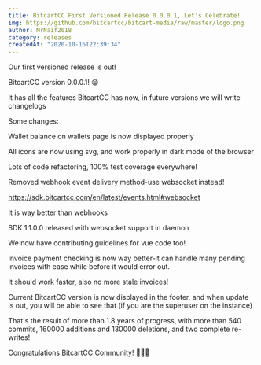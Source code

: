 ```yaml
---
title: BitcartCC First Versioned Release 0.0.0.1, Let's Celebrate!
img: https://github.com/bitcartcc/bitcart-media/raw/master/logo.png
author: MrNaif2018
category: releases
createdAt: "2020-10-16T22:39:34"
---
```


Our first versioned release is out!

BitcartCC version 0.0.0.1! 😁

It has all the features BitcartCC has now, in future versions we will write changelogs

Some changes:

Wallet balance on wallets page is now displayed properly

All icons are now using svg, and work properly in dark mode of the browser

Lots of code refactoring, 100% test coverage everywhere!

Removed webhook event delivery method-use websocket instead!

https://sdk.bitcartcc.com/en/latest/events.html#websocket

It is way better than webhooks

SDK 1.1.0.0 released with websocket support in daemon

We now have contributing guidelines for vue code too!

Invoice payment checking is now way better-it can handle many pending invoices with ease while before it would error out.

It should work faster, also no more stale invoices!

Current BitcartCC version is now displayed in the footer, and when update is out, you will be able to see that (if you are the superuser on the instance)

<script async src="https://telegram.org/js/telegram-widget.js?12" data-telegram-post="bitcartcc/2573" data-width="100%"></script>

That's the result of more than 1.8 years of progress, with more than 540 commits, 160000 additions and 130000 deletions, and two complete re-writes!

Congratulations BitcartCC Community! 🎉🎉🎉

